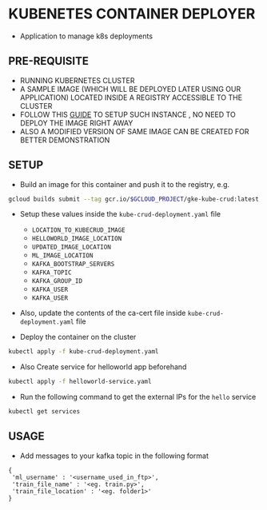# KUBENETES CONTAINER DEPLOYER

- Application to manage k8s deployments

## PRE-REQUISITE

- RUNNING KUBERNETES CLUSTER
- A SAMPLE IMAGE (WHICH WILL BE DEPLOYED LATER USING OUR APPLICATION) LOCATED INSIDE A REGISTRY ACCESSIBLE TO THE CLUSTER
- FOLLOW THIS [GUIDE](https://cloud.google.com/kubernetes-engine/docs/quickstarts/deploying-a-language-specific-app#python) TO SETUP SUCH INSTANCE , NO NEED TO DEPLOY THE IMAGE RIGHT AWAY
- ALSO A MODIFIED VERSION OF SAME IMAGE CAN BE CREATED FOR BETTER DEMONSTRATION

## SETUP

- Build an image for this container and push it to the registry, e.g.

```bash
gcloud builds submit --tag gcr.io/$GCLOUD_PROJECT/gke-kube-crud:latest .
```

- Setup these values inside the `kube-crud-deployment.yaml` file

  - `LOCATION_TO_KUBECRUD_IMAGE`
  - `HELLOWORLD_IMAGE_LOCATION`
  - `UPDATED_IMAGE_LOCATION`
  - `ML_IMAGE_LOCATION`
  - `KAFKA_BOOTSTRAP_SERVERS`
  - `KAFKA_TOPIC`
  - `KAFKA_GROUP_ID`
  - `KAFKA_USER`
  - `KAFKA_USER`

- Also, update the contents of the ca-cert file inside `kube-crud-deployment.yaml` file

- Deploy the container on the cluster

```bash
kubectl apply -f kube-crud-deployment.yaml
```

- Also Create service for helloworld app beforehand

```bash
kubectl apply -f helloworld-service.yaml
```

- Run the following command to get the external IPs for the `hello` service

```bash
kubectl get services
```

## USAGE

- Add messages to your kafka topic in the following format

```
{
 'ml_username' : '<username_used_in_ftp>',
 'train_file_name' : '<eg. train.py>',
 'train_file_location' : '<eg. folder1>'
}
```

